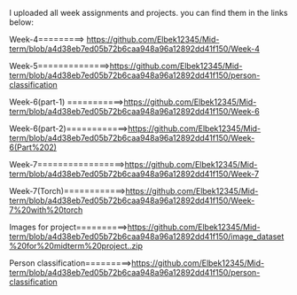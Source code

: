 I uploaded all week assignments and projects. you can find them in the links below:

Week-4=========> https://github.com/Elbek12345/Mid-term/blob/a4d38eb7ed05b72b6caa948a96a12892dd41f150/Week-4

Week-5==============>https://github.com/Elbek12345/Mid-term/blob/a4d38eb7ed05b72b6caa948a96a12892dd41f150/person-classification

Week-6(part-1) ===========>https://github.com/Elbek12345/Mid-term/blob/a4d38eb7ed05b72b6caa948a96a12892dd41f150/Week-6

Week-6(part-2)============>https://github.com/Elbek12345/Mid-term/blob/a4d38eb7ed05b72b6caa948a96a12892dd41f150/Week-6(Part%202)

Week-7=================>https://github.com/Elbek12345/Mid-term/blob/a4d38eb7ed05b72b6caa948a96a12892dd41f150/Week-7

Week-7(Torch)============>https://github.com/Elbek12345/Mid-term/blob/a4d38eb7ed05b72b6caa948a96a12892dd41f150/Week-7%20with%20torch

Images for project==========>https://github.com/Elbek12345/Mid-term/blob/a4d38eb7ed05b72b6caa948a96a12892dd41f150/image_dataset%20for%20midterm%20project..zip

Person classification=========>https://github.com/Elbek12345/Mid-term/blob/a4d38eb7ed05b72b6caa948a96a12892dd41f150/person-classification
